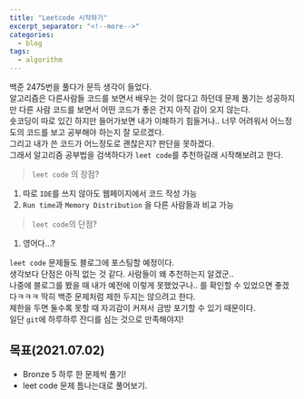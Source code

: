 ```yaml
---
title: "Leetcode 시작하기"
excerpt_separator: "<!--more-->"
categories:
  - blog
tags:
  - algorithm
---
```



백준 2475번을 풀다가 문득 생각이 들었다.  
알고리즘은 다른사람들 코드를 보면서 배우는 것이 많다고 하던데 문제 풀기는 성공하지만 다른 사람 코드를 보면서 어떤 코드가 좋은 건지 아직 감이 오지 않는다.  
숏코딩이 따로 있긴 하지만 들어가보면 내가 이해하기 힘들거나.. 너무 어려워서 어느정도의 코드를 보고 공부해야 하는지 잘 모르겠다.  
그리고 내가 쓴 코드가 어느정도로 괜찮은지? 판단을 못하겠다.  
그래서 알고리즘 공부법을 검색하다가 `leet code`를 추천하길래 시작해보려고 한다.  

> `leet code` 의 장점?

1. 따로 `IDE`를 쓰지 않아도 웹페이지에서 코드 작성 가능
2. `Run time`과 `Memory Distribution` 을 다른 사람들과 비교 가능

> `leet code`의 단점?

1. 영어다...?

`leet code` 문제들도 블로그에 포스팅할 예정이다.  
생각보다 단점은 아직 없는 것 같다. 사람들이 왜 추천하는지 알겠군..    
나중에 블로그를 봤을 때 내가 예전에 이렇게 못했었구나.. 를 확인할 수 있었으면 좋겠다ㅋㅋㅋ
딱히 백준 문제처럼 제한 두지는 않으려고 한다.   
제한을 두면 둘수록 못할 때 자괴감이 커져서 금방 포기할 수 있기 때문이다.  
일단 `git`에 하루하루 잔디를 심는 것으로 만족해야지!  


## 목표(2021.07.02)

  * Bronze 5 하루 한 문제씩 풀기!
  * leet code 문제 틈나는대로 풀어보기.
